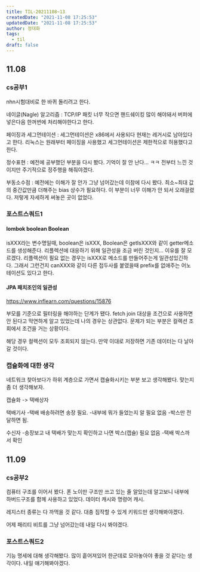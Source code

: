 ```yaml
---
title: TIL-20211108~13
createdDate: "2021-11-08 17:25:53"
updatedDate: "2021-11-08 17:25:53"
author: 정대화
tags:
  - til
draft: false
---
```


## 11.08

### cs공부1

nhn시험대비로 한 바퀴 돌리려고 한다.

네이글(Nagle) 알고리즘 : TCP/IP 패킷 너무 작으면 핸드쉐이킹 많이 해야돼서 버퍼에 넣은다음 한꺼번에 처리해야한다고 한다.

페이징과 세그먼테이션 : 세그먼테이션은 x86에서 사용되다 현재는 레거시로 남아있다고 한다. 리눅스는 원래부터 페이징을 사용했고 세그먼테이션은 제한적으로 허용했다고 한다.

정수표현 : 예전에 공부했던 부분을 다시 봤다. 기억이 잘 안 난다... ㅋㅋ 전부터 느낀 것이지만 주기적으로 정주행을 해줘야겠다.

부동소수점 : 예전에는 이해가 잘 안가 그냥 넘어갔는데 이참에 다시 봤다. 최소~최대 값의 중간값만큼 더해주는 bias 상수가 필요하다. 이 부분이 너무 이해가 안 되서 오래걸렸다. 저렇게 자세하게 써놓은 곳이 없었다.

### 포스트스쿼드1

#### lombok boolean Boolean

isXXX라는 변수명일때, boolean은 isXXX, Boolean은 getIsXXX와 같이 getter메소드를 생성해준다. 리플렉션에 대응하기 위해 일관성을 조금 버린 것인지... 이유를 잘 모르겠다. 리플렉션이 필요 없는 경우는 isXXX로 메소드를 만들어주는게 일관성있긴하다. 그래서 그런건지 canXXX와 같이 다른 접두사를 붙였을때 prefix를 없애주는 어노테이션도 있다고 한다.

#### JPA 패치조인의 일관성

<https://www.inflearn.com/questions/15876>

부모를 기준으로 필터링을 해야하는 단계가 됐다. fetch join 대상을 조건으로 사용하면 안 된다고 막연하게 알고 있었는데 나의 경우는 상관없다. 문제가 되는 부분은 컬렉션 조회에서 조건을 거는 상황이다.

해당 경우 컬렉션이 모두 조회되지 않는다. 만약 이대로 저장하면 기존 데이터는 다 날아갈 것이다.

### 캡슐화에 대한 생각

네트워크 찾아보다가 하위 계층으로 가면서 캡슐화시키는 부분 보고 생각해봤다. 맞는지 좀 더 생각해보자.

캡슐화 -> 택배상자

택배기사
-택배 배송하려면 송장 필요.
-내부에 뭐가 들었는지 알 필요 없음
-박스만 전달하면 됨.

수신자
-송장보고 내 택배가 맞는지 확인하고 나면 박스(캡슐) 필요 없음
-택배 박스까서 확인

## 11.09

### cs공부2

컴퓨터 구조를 이어서 봤다. 폰 노이만 구조만 쓰고 있는 줄 알았는데 알고보니 내부에 하버드구조를 함께 사용하고 있었다. 데이터 캐시와 명령어 캐시.

레지스터 종류는 다 까먹을 것 같다. 대충 짐작할 수 있게 키워드만 생각해봐야겠다.

어제 패리티 비트를 그냥 넘어갔는데 내일 다시 봐야겠다.

### 포스트스쿼드2

기능 명세에 대해 생각해봤다. 많이 흩어져있어 한군데로 모아놓아야 좋을 것 같다는 생각이다. 내일 얘기해봐야겠다.
